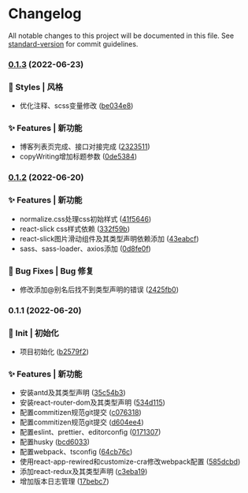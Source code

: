 # Changelog

All notable changes to this project will be documented in this file. See [standard-version](https://github.com/conventional-changelog/standard-version) for commit guidelines.

### [0.1.3](https://github.com/liuyav/liuyav.github.io/compare/v0.1.2...v0.1.3) (2022-06-23)


### 💄 Styles | 风格

* 优化注释、scss变量修改 ([be034e8](https://github.com/liuyav/liuyav.github.io/commit/be034e80e10db67ae27a1404f16253509101f97a))


### ✨ Features | 新功能

* 博客列表页完成、接口对接完成 ([2323511](https://github.com/liuyav/liuyav.github.io/commit/23235115a71eb259728bf705fbc81089d1784adc))
* copyWriting增加标题参数 ([0de5384](https://github.com/liuyav/liuyav.github.io/commit/0de5384e10379e7b300dcf552b2faf9aafb2bc9b))

### [0.1.2](https://github.com/liuyav/liuyav.github.io/compare/v0.1.1...v0.1.2) (2022-06-20)


### ✨ Features | 新功能

* normalize.css处理css初始样式 ([41f5646](https://github.com/liuyav/liuyav.github.io/commit/41f564691d38228d124f8d1b2e21976f31fd3da1))
* react-slick css样式依赖 ([332f59b](https://github.com/liuyav/liuyav.github.io/commit/332f59bda50dcf7b820ffa89b1368186cc9c8d39))
* react-slick图片滑动组件及其类型声明依赖添加 ([43eabcf](https://github.com/liuyav/liuyav.github.io/commit/43eabcf32fcb7cef6b268b392e74a37cc579fd03))
* sass、sass-loader、axios添加 ([0d8fe0f](https://github.com/liuyav/liuyav.github.io/commit/0d8fe0f72fe4a72712859b53a4995472d0496c12))


### 🐛 Bug Fixes | Bug 修复

* 修改添加@别名后找不到类型声明的错误 ([2425fb0](https://github.com/liuyav/liuyav.github.io/commit/2425fb056fc27fbb264dbc30a1c4a65f075193e3))

### 0.1.1 (2022-06-20)


### 🎉 Init | 初始化

* 项目初始化 ([b2579f2](https://github.com/liuyav/liuyav.github.io/commit/b2579f24c4e1c35de92f1165fca0a6ce3665018f))


### ✨ Features | 新功能

* 安装antd及其类型声明 ([35c54b3](https://github.com/liuyav/liuyav.github.io/commit/35c54b3e3898aa8862ec79a9c7996cebea89ebc7))
* 安装react-router-dom及其类型声明 ([534d115](https://github.com/liuyav/liuyav.github.io/commit/534d1153a72e11afcb505a28b537402b0174d074))
* 配置commitizen规范git提交 ([c076318](https://github.com/liuyav/liuyav.github.io/commit/c076318a471c3994cbcfe1daa5a65cfaba010f85))
* 配置commitizen规范git提交 ([d604ee4](https://github.com/liuyav/liuyav.github.io/commit/d604ee470137ed387e7a0b7e37a2db4bd7c52b0b))
* 配置eslint、prettier、editorconfig ([0171307](https://github.com/liuyav/liuyav.github.io/commit/0171307e38c355b96ee813649aba72f83c298a36))
* 配置husky ([bcd6033](https://github.com/liuyav/liuyav.github.io/commit/bcd603319a80826e54c52af066965751c76ac65c))
* 配置webpack、tsconfig ([64cb76c](https://github.com/liuyav/liuyav.github.io/commit/64cb76cb55f925c6cb1d64a5515936583623321a))
* 使用react-app-rewired和customize-cra修改webpack配置 ([585dcbd](https://github.com/liuyav/liuyav.github.io/commit/585dcbdd9ed068f91c2326439a865b67aeddb804))
* 添加react-redux及其类型声明 ([c3eba19](https://github.com/liuyav/liuyav.github.io/commit/c3eba19657e0d23e02c57c7aee3114b9052720f0))
* 增加版本日志管理 ([17bebc7](https://github.com/liuyav/liuyav.github.io/commit/17bebc70cfec0448853b35b2847718f8715ad0bf))
